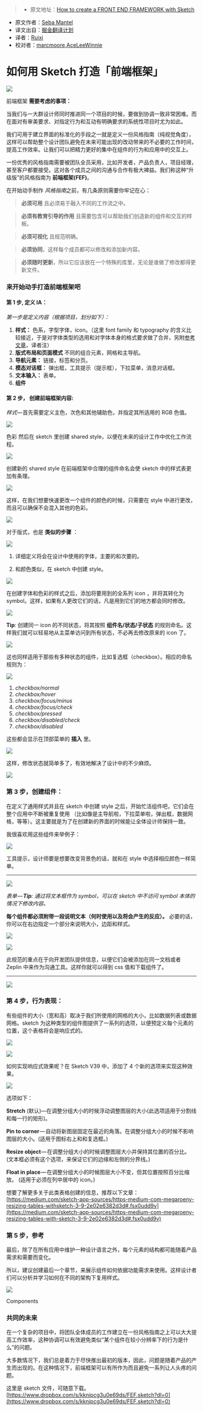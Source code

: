 > * 原文地址：[How to create a FRONT END FRAMEWORK with Sketch](https://medium.com/sketch-app-sources/how-to-create-a-front-end-framework-with-sketch-2379edb5e7df#.r6g3tx6wk)
* 原文作者：[Seba Mantel](https://medium.com/@sebamantel)
* 译文出自：[掘金翻译计划](https://github.com/xitu/gold-miner)
* 译者：[Ruixi](https://github.com/Ruixi)
* 校对者：[marcmoore](https://github.com/marcmoore),[AceLeeWinnie](https://github.com/AceLeeWinnie)

# 如何用 Sketch 打造「前端框架」

![](https://cdn-images-1.medium.com/max/800/1*5XO0vb0mmbRoCLvB1Laxww.png)

前端框架
**需要考虑的事项：**

当我们与一大群设计师同时推进同一个项目的时候，要做到协调一致非常困难。而在面对有审美要求、对指定行为和互动有明确要求的系统性项目时尤为如此。

我们可用于建立界面的标准化的手段之一就是定义一份风格指南（纯视觉角度），这样可以帮助整个设计团队避免在未来可能出现的改动带来的不必要的工作时间，提高工作效率。让我们可以把精力更好的集中在组件的行为和应用中的交互上。

一份优秀的风格指南需要被团队全员采用，比如开发者，产品负责人，项目经理，甚至客户都要接受。这对各个成员之间的沟通与合作有极大裨益。我们称这种“升级版”的风格指南为 **前端框架(FEF)**。

在开始动手制作 *风格指南*之前，有几条原则需要你牢记在心： 

> **必须可用** 且必须易于融入不同的工作流之中。

> **必须有教育引导的作用** 且需要包含可以帮助我们创造新的组件和交互的样板。

> **必须可视化** 且规范明确。

> **必须协同**，这样每个成员都可以修改和添加新内容。

> **必须随时更新**，所以它应该放在一个特殊的库里，无论是谁做了修改都得更新文件。 

### 来开始动手打造前端框架吧

#### **第 1 步, 定义 IA：**

*第一步是定义内容（根据项目，划分如下）：*

1. **样式：** 色系，字型字体，icon。（这里 font family 和 typography 的含义比较接近，于是对字体类型的选用和对字体本身的格式要求做了合并，另附[参考文章](http://blog.justfont.com/2013/02/some_nouns/)，译者注）
2. **版式布局和页面模式** 不同的组合元素，网格和主导航。
3. **导航元素：** 链接，标签和分页。
4. **模态对话框：** 弹出框，工具提示（提示框），下拉菜单，消息对话框。
5. **文本输入：** 表单。
6. **组件**

#### **第 2 步， 创建前端框架内容:**

*样式*— 首先需要定义主色，次色和其他辅助色，并指定其所适用的 RGB 色值。

![](https://cdn-images-1.medium.com/max/800/1*0680BvMRMDvOqv4MRA4VQg.png)

色彩
然后在 sketch 里创建 shared style，以便在未来的设计工作中优化工作流程。

![](https://cdn-images-1.medium.com/max/800/1*21VbE5DSGT7keM78gPgmwQ.png)

创建新的 shared style
在前端框架中合理的组件命名会使 sketch 中的样式表更加有条理。

![](https://cdn-images-1.medium.com/max/800/1*HF9eeJVg8B9SPtTZaILG8g.png)

这样，在我们想要快速更改一个组件的颜色的时候，只需要在 style 中进行更改，而且可以确保不会混入其他的色彩。

![](https://cdn-images-1.medium.com/max/800/1*BECrGby5mDvj2CvH0PD7Tw.gif)

对于版式，也是 **类似的步骤** ：

![](https://cdn-images-1.medium.com/max/800/1*7Y7b4PgKIfW0ZjfQRVdeYw.png)

1. 详细定义将会在设计中使用的字体，主要的和次要的。

2. 和颜色类似，在 sketch 中创建 style。

![](https://cdn-images-1.medium.com/max/800/1*r5kXboT_OU3FuvYW-JTdDA.png)

在创建字体和色彩的样式之后，添加将要用到的全系列 icon ，并将其转化为 symbol。这样，如果有人更改它们的话，凡是用到它们的地方都会同时修改。

![](https://cdn-images-1.medium.com/max/800/1*zY38WGccGulaGcDx9mN_pQ.png)

**Tip**: 创建同一 icon 的不同状态，将其按照 **组件名/状态/子状态** 的规则命名。这样我们就可以轻易地从主菜单访问到所有状态，不必再去修改原来的 icon 了。

![](https://cdn-images-1.medium.com/max/800/1*Plvt7vP2xWMqdNddWTpAEg.png)

这也同样适用于那些有多种状态的组件，比如复选框（checkbox）。相应的命名规则为：

![](https://cdn-images-1.medium.com/max/600/1*x7SSpMS1HYyksCeGDlf0ew.png)

1. *checkbox/normal*
2. *checkbox/hover*
3. *checkbox/focus/minus*
4. *checkbox/focus/check*
5. *checkbox/pressed*
6. *checkbox/disabled/check*
7. *checkbox/disabled*

这些都会显示在顶部菜单的 **插入** 里。

![](https://cdn-images-1.medium.com/max/800/1*kBtWUmlgfvJ9eTjD4B3srg.png)

这样，修改状态就简单多了，有效地解决了设计中的不少麻烦。

![](https://cdn-images-1.medium.com/max/800/1*O5oibWdHf0nAw2F_H2o3eQ.gif)

### **第 3 步，创建组件：**

在定义了通用样式并且在 sketch 中创建 style 之后，开始忙活组件吧，它们会在整个应用中不断被重复使用 （比如像是主导航啦，下拉菜单啦，弹出框，数据网格，等等）。这主要就是为了在创建新的界面的时候能让全体设计师保持一致。 

我很喜欢用这些组件来举例子：

![](https://cdn-images-1.medium.com/max/600/1*RsguKlz0WVVfrxnby2cGGg.png)

工具提示，设计师要是想要改变背景色的话，就和在 style 中选择相应颜色一样简单。 

---

![](https://cdn-images-1.medium.com/max/600/1*rmoiLTbljAL_Iv_jREEfqw.gif)

*表单 — ****Tip****: 通过将文本框作为 symbol，可以在 sketch 中不访问 symbol 本体的情况下修改内容。*

**每个组件都必须附带一段说明文本（何时使用以及将会产生的反应）。** 必要的话，你可以在右边指定一个部分来说明大小，边距和样式。

![](https://cdn-images-1.medium.com/max/1000/1*XTVyLYKhaCv1sbPbk36HQQ.png)

![](https://cdn-images-1.medium.com/max/600/1*2czyxGfUjQTlZlVcnYSHvQ.png)

此规范的重点在于向开发团队提供信息，以便它们会被添加在同一文档或者 Zeplin 中来作为沟通工具。这样你就可以得到 css 值和下载组件了。

---

![](https://cdn-images-1.medium.com/max/800/1*jkfloUVJ4GNoYqjxhMkPmg.png)

### **第 4 步，行为表现：**

有些组件的大小（宽和高）取决于我们所使用的网格的大小，比如数据列表或数据网格。sketch 为这种类型的组件图提供了一系列的选项，以便预定义每个元素的位置，这个表格将会是响应式的。

![](https://cdn-images-1.medium.com/freeze/max/30/1*GmMBqaF-_o8DSW15ofCA1Q.gif?q=20)

![](https://cdn-images-1.medium.com/max/800/1*lsv9CluG3SLG1IiUtHrsoQ.gif)

如何实现响应式效果呢？在 Sketch V39 中，添加了 4 个新的选项来实现这种效果。

![](https://cdn-images-1.medium.com/max/600/1*2fdvGW7BjPqQJux63bv9BQ.png)

选项如下：

**Stretch** (默认)—在调整分组大小的时候浮动调整图层的大小(此选项适用于分割线和每一行的矩形)。

**Pin to corner** — 自动将新图层固定在最近的角落。在调整分组大小的时候不影响图层的大小。(适用于图标右上和和复选框。)

**Resize object** — 在调整分组大小的时候调整图层大小并保持其位置的百分比。(文本框必须有这个选项，来保证它们的边缘和左侧的分界线。)

**Float in place** — 在调整分组大小的时候图层大小不变，但其位置按照百分比缩放。 (适用于必须在列中居中的 icon。)

想要了解更多关于此类表格创建的信息，推荐以下文章： [https://medium.com/sketch-app-sources/https-medium-com-megaroeny-resizing-tables-withsketch-3-9-2e02e6382d3d#.fsx0udd9v](https://medium.com/sketch-app-sources/https-medium-com-megaroeny-resizing-tables-with-sketch-3-9-2e02e6382d3d#.fsx0udd9v)

### **第 5 步，参考**

最后，除了在所有应用中维护一种设计语言之外，每个元素的结构都可能随着产品需求和需要而变化。

所以，建议创建最后一个章节，来展示组件如何依据功能需求来使用。这样设计者们可以分析并学习如何在不同的架构下复用样式。

![](https://cdn-images-1.medium.com/max/1000/1*7dwpsMQbPutwLDEz8cCzfg.png)

Components

### **共同的未来**

在一个复杂的项目中，将团队全体成员的工作建立在一份风格指南之上可以大大提高工作效率，这种协调可以有效避免类似“某个组件在较小分辨率下的行为是什么”的问题。

大多数情况下，我们总是着力于尽快推出最初的版本，因此，问题是随着产品的产生而出现的。在这种情况下，前端框架可以有所作为而且避免一系列让人头疼的问题。

这里是 sketch 文件，可随意下载。[https://www.dropbox.com/s/kknipcg3u0e69ds/FEF.sketch?dl=0](https://www.dropbox.com/s/kknipcg3u0e69ds/FEF.sketch?dl=0)
